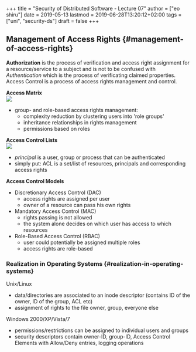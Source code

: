 +++
title = "Security of Distributed Software - Lecture 07"
author = ["eo shiru"]
date = 2019-05-13
lastmod = 2019-06-28T13:20:12+02:00
tags = ["uni", "security-ds"]
draft = false
+++

## Management of Access Rights {#management-of-access-rights}

**Authorization** is the process of verification and access right assignment for a resource/service to a subject and is not to be confused with _Authentication_ which is the process of verificating claimed properties. Access Control is a process of access rights management and control.

**Access Matrix**<br />
![](/knowledge-database/images/access-matrix.png)

-   group- and role-based access rights management:
    -   complexity reduction by clustering users into 'role groups'
    -   inheritance relationships in rights management
    -   permissions based on roles

**Access Control Lists**<br />
![](/knowledge-database/images/access-list.png)

-   _principal_ is a user, group or process that can be authenticated
-   simply put: ACL is a set/list of resources, principals and corresponding access rights

**Access Control Models**<br />

-   Discretionary Access Control (DAC)
    -   access rights are assigned per user
    -   owner of a resource can pass his own rights
-   Mandatory Access Control (MAC)
    -   rights passing is not allowed
    -   the system alone decides on which user has access to which resources
-   Role-Based Access Control (RBAC)
    -   user could potentially be assigned multiple roles
    -   access rights are role-based


### Realization in Operating Systems {#realization-in-operating-systems}

Unix/Linux

-   data/directories are associated to an inode descriptor (contains ID of the owner, ID of the group, ACL etc)
-   assignment of rights to the file owner, group, everyone else

Windows 2000/XP/Vista/7

-   permissions/restrictions can be assigned to individual users and groups
-   security descriptors contain owner-ID, group-ID, Access Control Elements with Allow/Deny entries, logging operations
